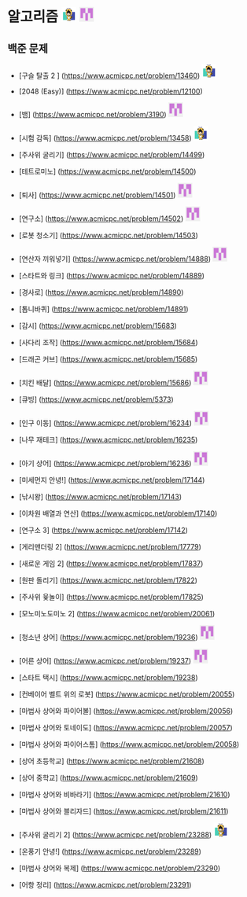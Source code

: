 # 알고리즘 <img src="./md-images/elwlahd555.png" height = "30" width="30"> <img src="./md-images/universooa.png" height = "30" width="30">

## 백준 문제

- [구슬 탈출 2	] (https://www.acmicpc.net/problem/13460) <img src="./md-images/elwlahd555.png" height = "30" width="30">

- [2048 (Easy)] (https://www.acmicpc.net/problem/12100)

- [뱀] (https://www.acmicpc.net/problem/3190) <img src="./md-images/universooa.png" height = "30" width="30">

- [시험 감독] (https://www.acmicpc.net/problem/13458) <img src="./md-images/elwlahd555.png" height = "30" width="30">

- [주사위 굴리기] (https://www.acmicpc.net/problem/14499)

- [테트로미노] (https://www.acmicpc.net/problem/14500)

- [퇴사] (https://www.acmicpc.net/problem/14501) <img src="./md-images/universooa.png" height = "30" width="30">

- [연구소] (https://www.acmicpc.net/problem/14502)	<img src="./md-images/universooa.png" height = "30" width="30">

- [로봇 청소기] (https://www.acmicpc.net/problem/14503)

- [연산자 끼워넣기] (https://www.acmicpc.net/problem/14888)	<img src="./md-images/universooa.png" height = "30" width="30">

- [스타트와 링크] (https://www.acmicpc.net/problem/14889)	

- [경사로] (https://www.acmicpc.net/problem/14890)

- [톱니바퀴] (https://www.acmicpc.net/problem/14891)			

- [감시] (https://www.acmicpc.net/problem/15683)

- [사다리 조작] (https://www.acmicpc.net/problem/15684)

- [드래곤 커브] (https://www.acmicpc.net/problem/15685)		

- [치킨 배달] (https://www.acmicpc.net/problem/15686)	<img src="./md-images/universooa.png" height = "30" width="30">

- [큐빙] (https://www.acmicpc.net/problem/5373)	

- [인구 이동] (https://www.acmicpc.net/problem/16234)	<img src="./md-images/universooa.png" height = "30" width="30">

- [나무 재테크] (https://www.acmicpc.net/problem/16235)	

- [아기 상어] (https://www.acmicpc.net/problem/16236)	<img src="./md-images/universooa.png" height = "30" width="30">

- [미세먼지 안녕!] (https://www.acmicpc.net/problem/17144)			

- [낚시왕] (https://www.acmicpc.net/problem/17143)

- [이차원 배열과 연산] (https://www.acmicpc.net/problem/17140)		

- [연구소 3] (https://www.acmicpc.net/problem/17142)

- [게리맨더링 2] (https://www.acmicpc.net/problem/17779)

- [새로운 게임 2] (https://www.acmicpc.net/problem/17837)

- [원판 돌리기] (https://www.acmicpc.net/problem/17822)

- [주사위 윷놀이] (https://www.acmicpc.net/problem/17825)		

- [모노미노도미노 2] (https://www.acmicpc.net/problem/20061)		

- [청소년 상어] (https://www.acmicpc.net/problem/19236) <img src="./md-images/universooa.png" height = "30" width="30">

- [어른 상어] (https://www.acmicpc.net/problem/19237)	<img src="./md-images/universooa.png" height = "30" width="30">

- [스타트 택시] (https://www.acmicpc.net/problem/19238)			

- [컨베이어 벨트 위의 로봇] (https://www.acmicpc.net/problem/20055)	

- [마법사 상어와 파이어볼] (https://www.acmicpc.net/problem/20056)

- [마법사 상어와 토네이도] (https://www.acmicpc.net/problem/20057)

- [마법사 상어와 파이어스톰] (https://www.acmicpc.net/problem/20058)

- [상어 초등학교] (https://www.acmicpc.net/problem/21608)

- [상어 중학교] (https://www.acmicpc.net/problem/21609)		

- [마법사 상어와 비바라기] (https://www.acmicpc.net/problem/21610)	

- [마법사 상어와 블리자드] (https://www.acmicpc.net/problem/21611)

- [주사위 굴리기 2] (https://www.acmicpc.net/problem/23288) <img src="./md-images/elwlahd555.png" height = "30" width="30">

- [온풍기 안녕!] (https://www.acmicpc.net/problem/23289)	

- [마법사 상어와 복제] (https://www.acmicpc.net/problem/23290)		

- [어항 정리] (https://www.acmicpc.net/problem/23291)

